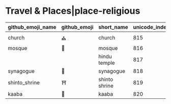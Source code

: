 # Travel & Places|place-religious

|github_emoji_name|github_emoji|short_name|unicode_index|
|---|---|---|---|
|church|:church:|church|815|
|mosque|:mosque:|mosque|816|
|||hindu temple|817|
|synagogue|:synagogue:|synagogue|818|
|shinto_shrine|:shinto_shrine:|shinto shrine|819|
|kaaba|:kaaba:|kaaba|820|
